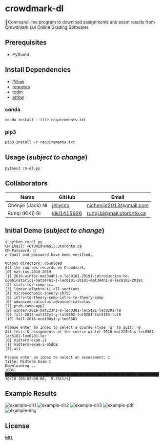 # crowdmark-dl

📝Command-line program to download assignments and exam results from Crowdmark (an Online Grading Software)

## Prerequisites

* Python3

## Install Dependencies

* [Pillow](https://python-pillow.org/)
* [requests](https://2.python-requests.org//en/latest/)
* [tqdm](https://tqdm.github.io/)
* [arrow](https://arrow.readthedocs.io/en/latest/)

### conda

```
conda install --file requirements.txt
```

### pip3

```
pip3 install -r requirements.txt
```

## Usage (*subject to change*)

```
python3 cm-dl.py
```

## Collaborators

| Name                    | GitHub                                     | Email
| ----------------------- | ------------------------------------------ | -------------------------
| Chenjie (Jack) Ni       | [jellycsc](https://github.com/jellycsc)    | nichenjie2013@gmail.com
| Runqi (KiKi) Bi         | [kiki1415926](https://github.com/kiki1415926)    | runqi.bi@mail.utoronto.ca

## Initial Demo (*subject to change*)

```
$ python cm-dl.py
CM Email: <UTORid>@mail.utoronto.ca
CM Password: 🔑
✔ Email and password have been verified.

Output directory: download
All the courses records on Crowdmark:
[0] mat-tas-2018-2019
[1] 2019-winter-mat344h1-s-lec0101-20191-introduction-to-combinatorics-mat344h1-s-lec0101-20191-mat344h1-s-lec0102-20191
[2] stats-for-comp-sci
[3] linear-algebra-ii-all-sections
[4] microeconomic-theory-cb755
[5] intro-to-theory-comp-intro-to-theory-comp
[6] advanced-calculus-advanced-calculus
[7] prob-comp-appl
[8] winter-2016-mat223h1-s-lec0301-lec5101-lec0201-le
[9] fall-2015-mat137y1-y-tut0202-tut0201-tut5103-tut5
[10] fall-2015-eco100y1-y-lec0301

Please enter an index to select a course (type 'q' to quit): 8
All tests & assignments of the course winter-2016-mat223h1-s-lec0301-lec5101-lec0201-le:
[0] midterm-exam-ii
[1] midterm-exam-i-95db8
[2] all

Please enter an index to select an assessment: 1
Title: Midterm Exam I
Downloading ... 
100%|████████████████████████████████████████████████████████████████████████████████████████████████| 10/10 [00:02<00:00,  5.33it/s]
```

## Example Results

![example-dir1](https://user-images.githubusercontent.com/25379724/58580262-ade90180-821a-11e9-8c84-da5cc991cc79.png)
![example-dir2](https://user-images.githubusercontent.com/25379724/58580260-ade90180-821a-11e9-9752-01a9880801c9.png)
![example-dir3](https://user-images.githubusercontent.com/25379724/58580259-ade90180-821a-11e9-8220-e0e9afa7e7f6.png)
![example-pdf](https://user-images.githubusercontent.com/25379724/58580258-ad506b00-821a-11e9-9460-4f4e12bb58c5.png)
![example-img](https://user-images.githubusercontent.com/25379724/58531651-11d6e000-81b1-11e9-98fc-1a468950bc81.jpeg)

## License
[MIT](LICENSE)
